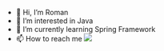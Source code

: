 - 👋 Hi, I’m Roman
- 👀 I’m interested in Java
- 🌱 I’m currently learning Spring Framework
- 📫 How to reach me <img src="{([https://www.linkedin.com/in/roman-hanmamedov-a6751917b/](https://www.linkedin.com/in/roman-hanmamedov-a6751917b))}" />

